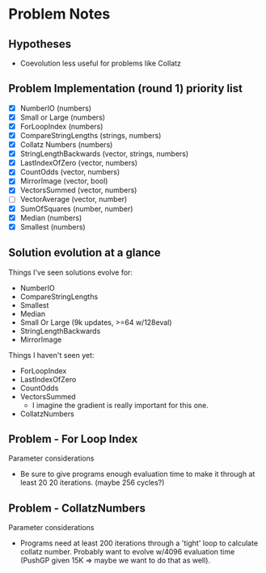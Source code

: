 # Problem Notes

## Hypotheses

- Coevolution less useful for problems like Collatz

## Problem Implementation (round 1) priority list

- [x] NumberIO (numbers)
- [x] Small or Large (numbers)
- [x] ForLoopIndex (numbers)
- [x] CompareStringLengths (strings, numbers)
- [x] Collatz Numbers (numbers)
- [x] StringLengthBackwards (vector, strings, numbers)
- [x] LastIndexOfZero (vector, numbers)
- [x] CountOdds (vector, numbers)
- [x] MirrorImage (vector, bool)
- [x] VectorsSummed (vector, numbers)
- [ ] VectorAverage (vector, number)
- [x] SumOfSquares (number, number)
- [x] Median (numbers) 
- [x] Smallest (numbers)

## Solution evolution at a glance

Things I've seen solutions evolve for:

- NumberIO
- CompareStringLengths
- Smallest
- Median
- Small Or Large (9k updates, >=64 w/128eval)
- StringLengthBackwards
- MirrorImage

Things I haven't seen yet:

- ForLoopIndex
- LastIndexOfZero
- CountOdds
- VectorsSummed
  - I imagine the gradient is really important for this one.
- CollatzNumbers

## Problem - For Loop Index

Parameter considerations

- Be sure to give programs enough evaluation time to make it through at least 20
  20 iterations. (maybe 256 cycles?)

## Problem - CollatzNumbers

Parameter considerations

- Programs need at least 200 iterations through a 'tight' loop to calculate
  collatz number. Probably want to evolve w/4096 evaluation time (PushGP given
  15K => maybe we want to do that as well).